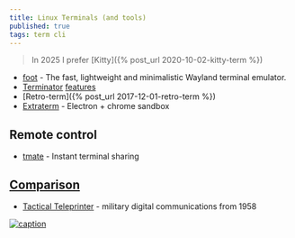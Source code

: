 ```yaml
---
title: Linux Terminals (and tools)
published: true
tags: term cli
---
```

> In 2025 I prefer [Kitty]({% post_url 2020-10-02-kitty-term %})

<link rel="shortcut icon" href="https://github.com/DinkDonk/kitty-icon/raw/main/kitty-dark.png" type="image/x-icon" />

- [foot](https://github.com/DanteAlighierin/foot#-foot) - The fast, lightweight and minimalistic Wayland terminal emulator.
- [Terminator](https://code.launchpad.net/terminator/) [features](https://github.com/software-jessies-org/jessies/wiki/Terminator)
- [Retro-term]({% post_url 2017-12-01-retro-term %})
- [Extraterm](https://extraterm.org/index.html) - Electron + chrome sandbox

## Remote control

- [tmate](https://tmate.io/) - Instant terminal sharing


## [Comparison](https://lifehacker.com/5858676/the-best-terminal-emulator-for-linux)

- [Tactical Teleprinter](https://www.youtube.com/watch?v=U-1fwku4hOs) - military digital communications from 1958

[![caption](https://img.youtube.com/vi/2XLZ4Z8LpEE/0.jpg)](https://www.youtube.com/watch?v=2XLZ4Z8LpEE)
